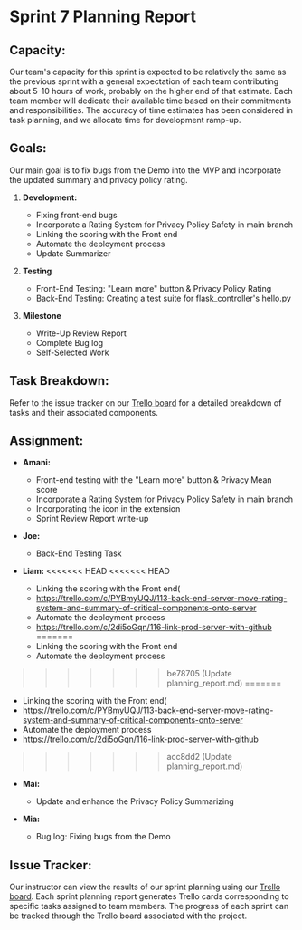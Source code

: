 # Sprint 7 Planning Report

## Capacity:
Our team's capacity for this sprint is expected to be relatively the same as the previous sprint with a general expectation of each team contributing about 5-10 hours of work, probably on the higher end of that estimate. Each team member will dedicate their available time based on their commitments and responsibilities. The accuracy of time estimates has been considered in task planning, and we allocate time for development ramp-up. 

## Goals:
Our main goal is to fix bugs from the Demo into the MVP and incorporate the updated summary and privacy policy rating.

1. **Development:**
   - Fixing front-end bugs
   - Incorporate a Rating System for Privacy Policy Safety in main branch
   - Linking the scoring with the Front end
   - Automate the deployment process
   - Update Summarizer

2. **Testing**
   - Front-End Testing: "Learn more" button & Privacy Policy Rating
   - Back-End Testing: Creating a test suite for flask_controller's hello.py

3. **Milestone**
   - Write-Up Review Report
   - Complete Bug log
   - Self-Selected Work

## Task Breakdown:
Refer to the issue tracker on our [Trello board](https://trello.com/b/yHP9CPjB/b4uagree) for a detailed breakdown of tasks and their associated components.

## Assignment:
- **Amani:**
  - Front-end testing with the "Learn more" button & Privacy Mean score
  - Incorporate a Rating System for Privacy Policy Safety in main branch
  - Incorporating the icon in the extension
  - Sprint Review Report write-up
 
- **Joe:**
  - Back-End Testing Task
  
- **Liam:**
<<<<<<< HEAD
<<<<<<< HEAD
  - Linking the scoring with the Front end(
  -    https://trello.com/c/PYBmyUQJ/113-back-end-server-move-rating-system-and-summary-of-critical-components-onto-server
  - Automate the deployment process
  -    https://trello.com/c/2di5oGqn/116-link-prod-server-with-github
=======
  - Linking the scoring with the Front end
  - Automate the deployment process
>>>>>>> be78705 (Update planning_report.md)
=======
  - Linking the scoring with the Front end(
  -    https://trello.com/c/PYBmyUQJ/113-back-end-server-move-rating-system-and-summary-of-critical-components-onto-server
  - Automate the deployment process
  -    https://trello.com/c/2di5oGqn/116-link-prod-server-with-github
>>>>>>> acc8dd2 (Update planning_report.md)
  
- **Mai:**
  - Update and enhance the Privacy Policy Summarizing

- **Mia:**
  - Bug log: Fixing bugs from the Demo

## Issue Tracker:
Our instructor can view the results of our sprint planning using our [Trello board](https://trello.com/b/yHP9CPjB/b4uagree). Each sprint planning report generates Trello cards corresponding to specific tasks assigned to team members. The progress of each sprint can be tracked through the Trello board associated with the project.
